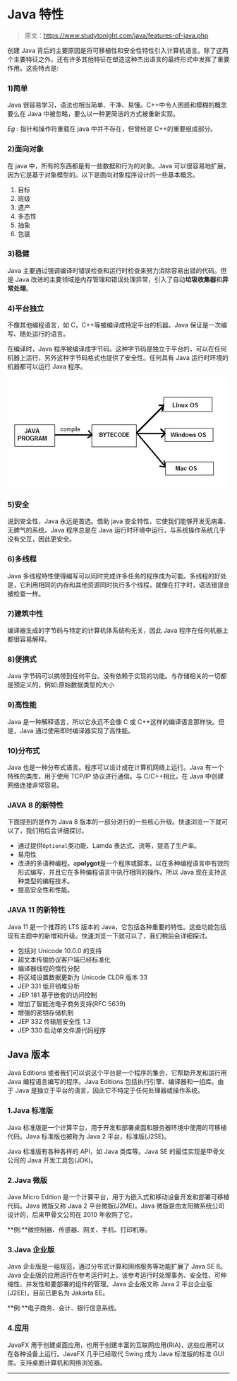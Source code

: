 # Java 特性

> 原文：<https://www.studytonight.com/java/features-of-java.php>

创建 Java 背后的主要原因是将可移植性和安全性特性引入计算机语言。除了这两个主要特征之外，还有许多其他特征在塑造这种杰出语言的最终形式中发挥了重要作用。这些特点是:

### 1)简单

Java 很容易学习，语法也相当简单、干净、易懂。C++中令人困惑和模糊的概念要么在 Java 中被忽略，要么以一种更简洁的方式被重新实现。

*Eg :* 指针和操作符重载在 java 中并不存在，但曾经是 C++的重要组成部分。

### 2)面向对象

在 java 中，所有的东西都是有一些数据和行为的对象。Java 可以很容易地扩展，因为它是基于对象模型的。以下是面向对象程序设计的一些基本概念。

1.  目标
2.  班级
3.  遗产
4.  多态性
5.  抽象
6.  包装

### 3)稳健

Java 主要通过强调编译时错误检查和运行时检查来努力消除容易出错的代码。但是 Java 改进的主要领域是内存管理和错误处理异常，引入了自动**垃圾收集器**和**异常处理**。

### 4)平台独立

不像其他编程语言，如 C，C++等被编译成特定平台的机器。Java 保证是一次编写、随处运行的语言。

在编译时，Java 程序被编译成字节码。这种字节码是独立于平台的，可以在任何机器上运行，另外这种字节码格式也提供了安全性。任何具有 Java 运行时环境的机器都可以运行 Java 程序。

![Java is platform Independent Language](img/c8b1abf0e327a568bb9b4ba304a7076b.png)

### 5)安全

说到安全性，Java 永远是首选。借助 java 安全特性，它使我们能够开发无病毒、无脾气的系统。Java 程序总是在 Java 运行时环境中运行，与系统操作系统几乎没有交互，因此更安全。

### 6)多线程

Java 多线程特性使得编写可以同时完成许多任务的程序成为可能。多线程的好处是，它利用相同的内存和其他资源同时执行多个线程，就像在打字时，语法错误会被检查一样。

### 7)建筑中性

编译器生成的字节码与特定的计算机体系结构无关，因此 Java 程序在任何机器上都很容易解释。

### 8)便携式

Java 字节码可以携带到任何平台。没有依赖于实现的功能。与存储相关的一切都是预定义的，例如:原始数据类型的大小

### 9)高性能

Java 是一种解释语言，所以它永远不会像 C 或 C++这样的编译语言那样快。但是，Java 通过使用即时编译器实现了高性能。

### 10)分布式

Java 也是一种分布式语言。程序可以设计成在计算机网络上运行。Java 有一个特殊的类库，用于使用 TCP/IP 协议进行通信。与 C/C++相比，在 Java 中创建网络连接非常容易。

### JAVA 8 的新特性

下面提到的是作为 Java 8 版本的一部分进行的一些核心升级。快速浏览一下就可以了，我们稍后会详细探讨。

*   通过提供`Optional`类功能、Lamda 表达式、流等，提高了生产率。
*   易用性
*   改进的多语种编程。a**polygot**是一个程序或脚本，以在多种编程语言中有效的形式编写，并且它在多种编程语言中执行相同的操作。所以 Java 现在支持这种类型的编程技术。
*   提高安全性和性能。

### JAVA 11 的新特性

Java 11 是一个推荐的 LTS 版本的 Java，它包括各种重要的特性。这些功能包括现有主题中的新增和升级。快速浏览一下就可以了，我们稍后会详细探讨。

*   包括对 Unicode 10.0.0 的支持
*   超文本传输协议客户端已经标准化
*   编译器线程的惰性分配
*   将区域设置数据更新为 Unicode CLDR 版本 33
*   JEP 331 低开销堆分析
*   JEP 181 基于嵌套的访问控制
*   增加了智能池电子商务支持(RFC 5639)
*   增强的密钥存储机制
*   JEP 332 传输层安全性 1.3
*   JEP 330 启动单文件源代码程序

## Java 版本

Java Editions 或者我们可以说这个平台是一个程序的集合，它帮助开发和运行用 Java 编程语言编写的程序。Java Editions 包括执行引擎、编译器和一组库。由于 Java 是独立于平台的语言，因此它不特定于任何处理器或操作系统。

### 1.Java 标准版

Java 标准版是一个计算平台，用于开发和部署桌面和服务器环境中使用的可移植代码。Java 标准版也被称为 Java 2 平台，标准版(J2SE)。

Java 标准版有各种各样的 API，如 Java 类库等。Java SE 的最佳实现是甲骨文公司的 Java 开发工具包(JDK)。

### 2.Java 微版

Java Micro Edition 是一个计算平台，用于为嵌入式和移动设备开发和部署可移植代码。Java 微版又称 Java 2 平台微版(J2ME)。Java 微版是由太阳微系统公司设计的，后来甲骨文公司在 2010 年收购了它。

**例:**微控制器、传感器、网关、手机、打印机等。

### 3.Java 企业版

Java 企业版是一组规范，通过分布式计算和网络服务等功能扩展了 Java SE 8。Java 企业版的应用运行在参考运行时上。该参考运行时处理事务、安全性、可伸缩性、并发性和要部署的组件的管理。Java 企业版又称 Java 2 平台企业版(J2EE)，目前已更名为 Jakarta EE。

**例:**电子商务、会计、银行信息系统。

### 4.应用

JavaFX 用于创建桌面应用，也用于创建丰富的互联网应用(RIA)，这些应用可以在各种设备上运行。JavaFX 几乎已经取代 Swing 成为 Java 标准版的标准 GUI 库。支持桌面计算机和网络浏览器。

* * *